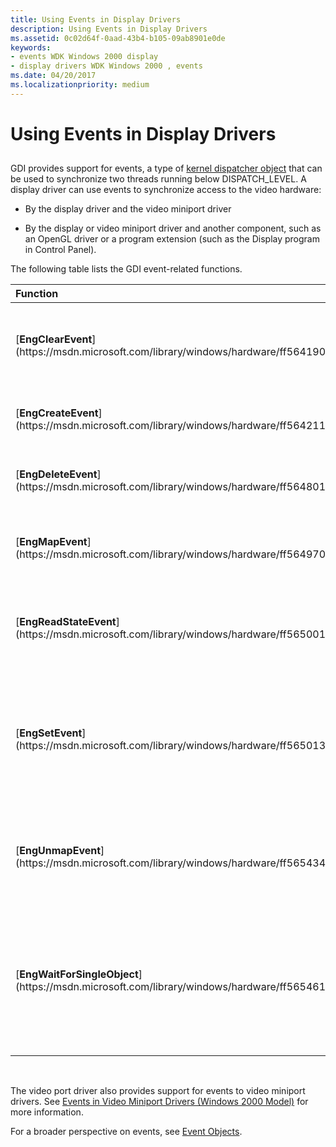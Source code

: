 ```yaml
---
title: Using Events in Display Drivers
description: Using Events in Display Drivers
ms.assetid: 0c02d64f-0aad-43b4-b105-09ab8901e0de
keywords:
- events WDK Windows 2000 display
- display drivers WDK Windows 2000 , events
ms.date: 04/20/2017
ms.localizationpriority: medium
---
```


# Using Events in Display Drivers


## <span id="ddk_using_events_in_display_drivers_gg"></span><span id="DDK_USING_EVENTS_IN_DISPLAY_DRIVERS_GG"></span>


GDI provides support for events, a type of [kernel dispatcher object](https://msdn.microsoft.com/library/windows/hardware/ff553202) that can be used to synchronize two threads running below DISPATCH\_LEVEL. A display driver can use events to synchronize access to the video hardware:

-   By the display driver and the video miniport driver

-   By the display or video miniport driver and another component, such as an OpenGL driver or a program extension (such as the Display program in Control Panel).

The following table lists the GDI event-related functions.

<table>
<colgroup>
<col width="50%" />
<col width="50%" />
</colgroup>
<thead>
<tr class="header">
<th align="left">Function</th>
<th align="left">Description</th>
</tr>
</thead>
<tbody>
<tr class="odd">
<td align="left"><p>[<strong>EngClearEvent</strong>](https://msdn.microsoft.com/library/windows/hardware/ff564190)</p></td>
<td align="left"><p>Sets a given event object to the nonsignaled state.</p></td>
</tr>
<tr class="even">
<td align="left"><p>[<strong>EngCreateEvent</strong>](https://msdn.microsoft.com/library/windows/hardware/ff564211)</p></td>
<td align="left"><p>Creates a synchronization event object.</p></td>
</tr>
<tr class="odd">
<td align="left"><p>[<strong>EngDeleteEvent</strong>](https://msdn.microsoft.com/library/windows/hardware/ff564801)</p></td>
<td align="left"><p>Deletes the specified event object.</p></td>
</tr>
<tr class="even">
<td align="left"><p>[<strong>EngMapEvent</strong>](https://msdn.microsoft.com/library/windows/hardware/ff564970)</p></td>
<td align="left"><p>Maps a user-mode event object to kernel mode.</p></td>
</tr>
<tr class="odd">
<td align="left"><p>[<strong>EngReadStateEvent</strong>](https://msdn.microsoft.com/library/windows/hardware/ff565001)</p></td>
<td align="left"><p>Returns the current state of a given event object: signaled or nonsignaled.</p></td>
</tr>
<tr class="even">
<td align="left"><p>[<strong>EngSetEvent</strong>](https://msdn.microsoft.com/library/windows/hardware/ff565013)</p></td>
<td align="left"><p>Sets an event object to the signaled state if it was not already in that state, and returns the event object's previous state.</p></td>
</tr>
<tr class="odd">
<td align="left"><p>[<strong>EngUnmapEvent</strong>](https://msdn.microsoft.com/library/windows/hardware/ff565434)</p></td>
<td align="left"><p>Cleans up the kernel-mode resources allocated for a mapped user-mode event.</p></td>
</tr>
<tr class="even">
<td align="left"><p>[<strong>EngWaitForSingleObject</strong>](https://msdn.microsoft.com/library/windows/hardware/ff565461)</p></td>
<td align="left"><p>Puts the current thread into a wait state until the given dispatch object is set to the signaled state, or (optionally) until the wait times out.</p></td>
</tr>
</tbody>
</table>

 

The video port driver also provides support for events to video miniport drivers. See [Events in Video Miniport Drivers (Windows 2000 Model)](events-in-video-miniport-drivers--windows-2000-model-.md) for more information.

For a broader perspective on events, see [Event Objects](https://msdn.microsoft.com/library/windows/hardware/ff544323).

 

 





